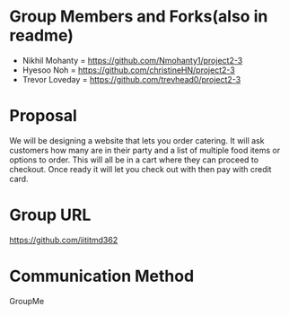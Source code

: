 # Group Members and Forks(also in readme)
  * Nikhil Mohanty = https://github.com/Nmohanty1/project2-3
  * Hyesoo Noh = https://github.com/christineHN/project2-3
  * Trevor Loveday = https://github.com/trevhead0/project2-3

# Proposal
We will be designing a website that lets you order catering.  It will ask customers how many are in their party and a list of multiple food items or options to order.  This will all be in a cart where they can proceed to checkout.  Once ready it will let you check out with then pay with credit card.

# Group URL
https://github.com/iititmd362

# Communication Method
GroupMe
